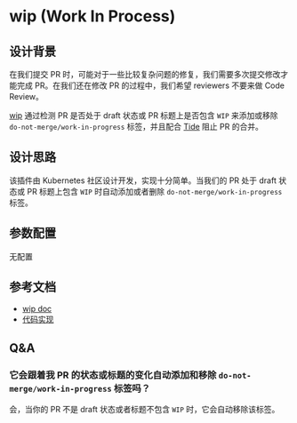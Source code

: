 # wip (Work In Process)

## 设计背景

在我们提交 PR 时，可能对于一些比较复杂问题的修复，我们需要多次提交修改才能完成 PR。在我们还在修改 PR 的过程中，我们希望 reviewers 不要来做 Code Review。

[wip](https://github.com/kubernetes/test-infra/tree/master/prow/plugins/wip) 通过检测 PR 是否处于 draft 状态或 PR 标题上是否包含 `WIP` 来添加或移除 `do-not-merge/work-in-progress` 标签，并且配合 [Tide](components/tide.md) 阻止 PR 的合并。

## 设计思路

该插件由 Kubernetes 社区设计开发，实现十分简单。当我们的 PR 处于 draft 状态或 PR 标题上包含 `WIP` 时自动添加或者删除 `do-not-merge/work-in-progress` 标签。

## 参数配置

无配置

## 参考文档

- [wip doc](https://prow.tidb.net/plugins?repo=ti-community-infra%2Ftichi)
- [代码实现](https://github.com/kubernetes/test-infra/tree/master/prow/plugins/wip)

## Q&A

### 它会跟着我 PR 的状态或标题的变化自动添加和移除 `do-not-merge/work-in-progress` 标签吗？

会，当你的 PR 不是 draft 状态或者标题不包含 `WIP` 时，它会自动移除该标签。